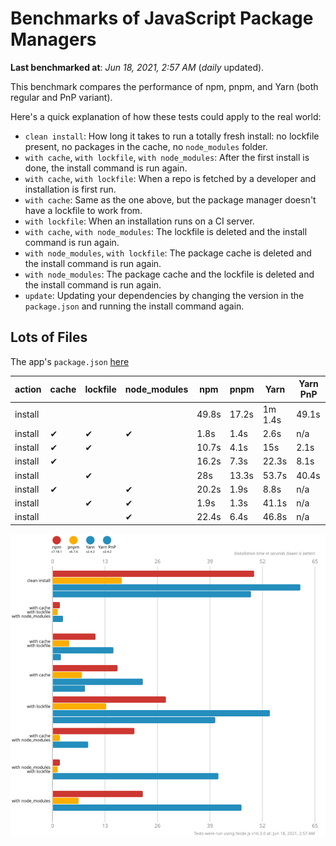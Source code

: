 # Benchmarks of JavaScript Package Managers

**Last benchmarked at**: _Jun 18, 2021, 2:57 AM_ (_daily_ updated).

This benchmark compares the performance of npm, pnpm, and Yarn (both regular and PnP variant).

Here's a quick explanation of how these tests could apply to the real world:

- `clean install`: How long it takes to run a totally fresh install: no lockfile present, no packages in the cache, no `node_modules` folder.
- `with cache`, `with lockfile`, `with node_modules`: After the first install is done, the install command is run again.
- `with cache`, `with lockfile`: When a repo is fetched by a developer and installation is first run.
- `with cache`: Same as the one above, but the package manager doesn't have a lockfile to work from.
- `with lockfile`: When an installation runs on a CI server.
- `with cache`, `with node_modules`: The lockfile is deleted and the install command is run again.
- `with node_modules`, `with lockfile`: The package cache is deleted and the install command is run again.
- `with node_modules`: The package cache and the lockfile is deleted and the install command is run again.
- `update`: Updating your dependencies by changing the version in the `package.json` and running the install command again.

## Lots of Files

The app's `package.json` [here](https://github.com/pnpm/pnpm.github.io/blob/main/benchmarks/fixtures/alotta-files/package.json)

| action  | cache | lockfile | node_modules| npm | pnpm | Yarn | Yarn PnP |
| ---     | ---   | ---      | ---         | --- | ---  | ---  | ---      |
| install |       |          |             | 49.8s | 17.2s | 1m 1.4s | 49.1s |
| install | ✔     | ✔        | ✔           | 1.8s | 1.4s | 2.6s | n/a |
| install | ✔     | ✔        |             | 10.7s | 4.1s | 15s | 2.1s |
| install | ✔     |          |             | 16.2s | 7.3s | 22.3s | 8.1s |
| install |       | ✔        |             | 28s | 13.3s | 53.7s | 40.4s |
| install | ✔     |          | ✔           | 20.2s | 1.9s | 8.8s | n/a |
| install |       | ✔        | ✔           | 1.9s | 1.3s | 41.1s | n/a |
| install |       |          | ✔           | 22.4s | 6.4s | 46.8s | n/a |

![Graph of the alotta-files results](../../static/img/benchmarks/alotta-files.svg)